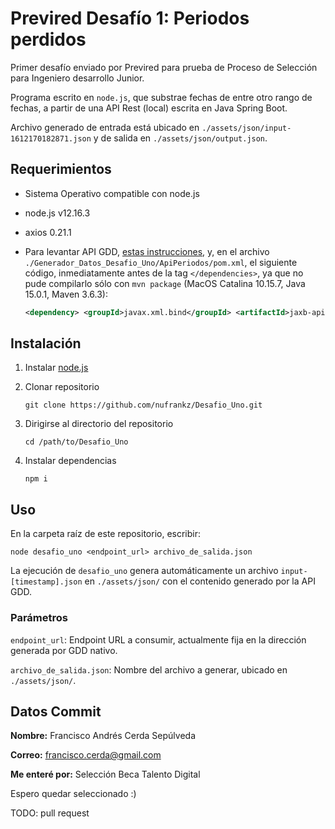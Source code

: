 # Previred Desafío 1: Periodos perdidos

Primer desafío enviado por Previred para prueba de Proceso de Selección para Ingeniero desarrollo Junior.

Programa escrito en `node.js`, que substrae fechas de entre otro rango de fechas, a partir de una API Rest (local) escrita en Java Spring Boot.

Archivo generado de entrada está ubicado en `./assets/json/input-1612170182871.json` y de salida en `./assets/json/output.json`.

## Requerimientos

- Sistema Operativo compatible con node.js
- node.js v12.16.3
- axios 0.21.1
- Para levantar API GDD, [estas instrucciones](https://github.com/previred/Generador_Datos_Desafio_Uno), y, en el archivo `./Generador_Datos_Desafio_Uno/ApiPeriodos/pom.xml`, el siguiente código, inmediatamente antes de la tag `</dependencies>`, ya que no pude compilarlo sólo con `mvn package` (MacOS Catalina 10.15.7, Java 15.0.1, Maven 3.6.3):

  ```xml
  <dependency> <groupId>javax.xml.bind</groupId> <artifactId>jaxb-api</artifactId> <version>2.3.0</version> </dependency>
  ```

## Instalación

1. Instalar [node.js](https://nodejs.org/es/download/)
2. Clonar repositorio

   ```shell
   git clone https://github.com/nufrankz/Desafio_Uno.git
   ```

3. Dirigirse al directorio del repositorio

   ```shell
   cd /path/to/Desafio_Uno
   ```

4. Instalar dependencias

   ```shell
   npm i
   ```

## Uso

En la carpeta raíz de este repositorio, escribir:

```shell
node desafio_uno <endpoint_url> archivo_de_salida.json
```

La ejecución de `desafio_uno` genera automáticamente un archivo `input-[timestamp].json` en `./assets/json/` con el contenido generado por la API GDD.

### Parámetros

`endpoint_url`: Endpoint URL a consumir, actualmente fija en la dirección generada por GDD nativo.

`archivo_de_salida.json`: Nombre del archivo a generar, ubicado en `./assets/json/`.

## Datos Commit

**Nombre:** Francisco Andrés Cerda Sepúlveda

**Correo:** francisco.cerda@gmail.com

**Me enteré por:** Selección Beca Talento Digital

Espero quedar seleccionado :)

TODO: pull request
